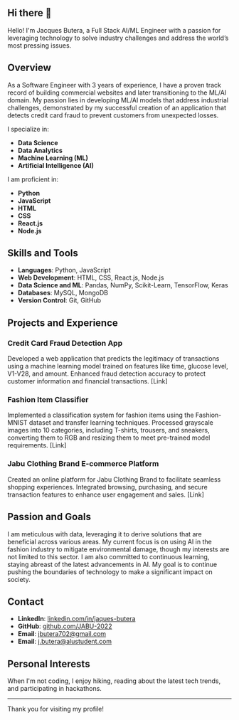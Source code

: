 ## Hi there 👋


Hello! I'm Jacques Butera, a Full Stack AI/ML Engineer with a passion for leveraging technology to solve industry challenges and address the world’s most pressing issues.

## Overview

As a Software Engineer with 3 years of experience, I have a proven track record of building commercial websites and later transitioning to the ML/AI domain. My passion lies in developing ML/AI models that address industrial challenges, demonstrated by my successful creation of an application that detects credit card fraud to prevent customers from unexpected losses.

I specialize in:
- **Data Science**
- **Data Analytics**
- **Machine Learning (ML)**
- **Artificial Intelligence (AI)**

I am proficient in:
- **Python**
- **JavaScript**
- **HTML**
- **CSS**
- **React.js**
- **Node.js**

## Skills and Tools

- **Languages**: Python, JavaScript
- **Web Development**: HTML, CSS, React.js, Node.js
- **Data Science and ML**: Pandas, NumPy, Scikit-Learn, TensorFlow, Keras
- **Databases**: MySQL, MongoDB
- **Version Control**: Git, GitHub

## Projects and Experience

### Credit Card Fraud Detection App
Developed a web application that predicts the legitimacy of transactions using a machine learning model trained on features like time, glucose level, V1-V28, and amount. Enhanced fraud detection accuracy to protect customer information and financial transactions. [Link]

### Fashion Item Classifier
Implemented a classification system for fashion items using the Fashion-MNIST dataset and transfer learning techniques. Processed grayscale images into 10 categories, including T-shirts, trousers, and sneakers, converting them to RGB and resizing them to meet pre-trained model requirements. [Link]

### Jabu Clothing Brand E-commerce Platform
Created an online platform for Jabu Clothing Brand to facilitate seamless shopping experiences. Integrated browsing, purchasing, and secure transaction features to enhance user engagement and sales. [Link]

## Passion and Goals

I am meticulous with data, leveraging it to derive solutions that are beneficial across various areas. My current focus is on using AI in the fashion industry to mitigate environmental damage, though my interests are not limited to this sector. I am also committed to continuous learning, staying abreast of the latest advancements in AI. My goal is to continue pushing the boundaries of technology to make a significant impact on society.

## Contact

- **LinkedIn**: [linkedin.com/in/jaques-butera](https://linkedin.com/in/jaques-butera)
- **GitHub**: [github.com/JABU-2022](https://github.com/JABU-2022)
- **Email**: [jbutera702@gmail.com](mailto:jbutera702@gmail.com)
- **Email**: [j.butera@alustudent.com](mailto:j.butera@alustudent.com)

## Personal Interests

When I'm not coding, I enjoy hiking, reading about the latest tech trends, and participating in hackathons.

---

Thank you for visiting my profile!
